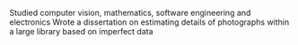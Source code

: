 Studied computer vision, mathematics, software engineering and electronics
Wrote a dissertation on estimating details of photographs within a large library based on imperfect data